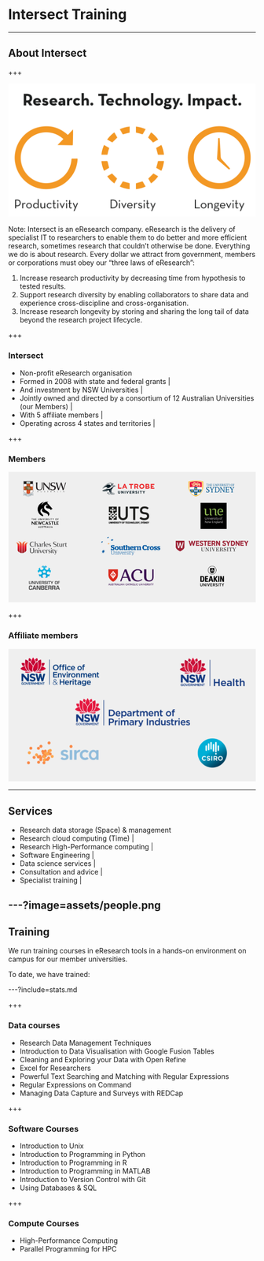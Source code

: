 # Intersect Training

---

## About Intersect

+++

![research_technology_impact](assets/research_technology_impact.png)

Note:
Intersect is an eResearch company. eResearch is the delivery of specialist IT to researchers to enable them to do better and more efficient research, sometimes research that couldn’t otherwise be done.  Everything we do is about research. Every dollar we attract from government, members or corporations must obey our “three laws of eResearch”:
1. Increase research productivity by decreasing time from hypothesis to tested results. 
1. Support research diversity by enabling collaborators to share data and experience cross-discipline and cross-organisation. 
1. Increase research longevity by storing and sharing the long tail of data beyond the research project lifecycle. 

+++

### Intersect

- Non-profit eResearch organisation
- Formed in 2008 with state and federal grants |
- And investment by NSW Universities |
- Jointly owned and directed by a consortium of 12 Australian Universities (our Members) |
- With 5 affiliate members |
- Operating across 4 states and territories |

+++

### Members

![members](assets/members.png)

+++

### Affiliate members

![affiliates](assets/affiliates.png)

---

## Services

- Research data storage (Space) & management
- Research cloud computing (Time) |
- Research High-Performance computing |
- Software Engineering |
- Data science services |
- Consultation and advice |
- Specialist training |

---?image=assets/people.png
---

## Training

We run training courses in eResearch tools in a hands-on environment on campus for our member universities. 

To date, we have trained:

---?include=stats.md

+++

### Data courses

<ul>
    <li>Research Data Management Techniques</li>
    <li>Introduction to Data Visualisation with Google Fusion Tables</li>
    <li>Cleaning and Exploring your Data with Open Refine</li>
    <li>Excel for Researchers</li>
    <li>Powerful Text Searching and Matching with Regular Expressions</li>
    <li>Regular Expressions on Command</li>
    <li>Managing Data Capture and Surveys with REDCap</li>
</ul>
+++

### Software Courses

<ul>
	<li>Introduction to Unix</li>
	<li>Introduction to Programming in Python</li>
	<li>Introduction to Programming in R</li>
	<li>Introduction to Programming in MATLAB</li>
	<li>Introduction to Version Control with Git</li>
	<li>Using Databases & SQL</li>
</ul>

+++

### Compute Courses

<ul>
	<li>High-Performance Computing</li>
	<li>Parallel Programming for HPC</li>
</ul>

